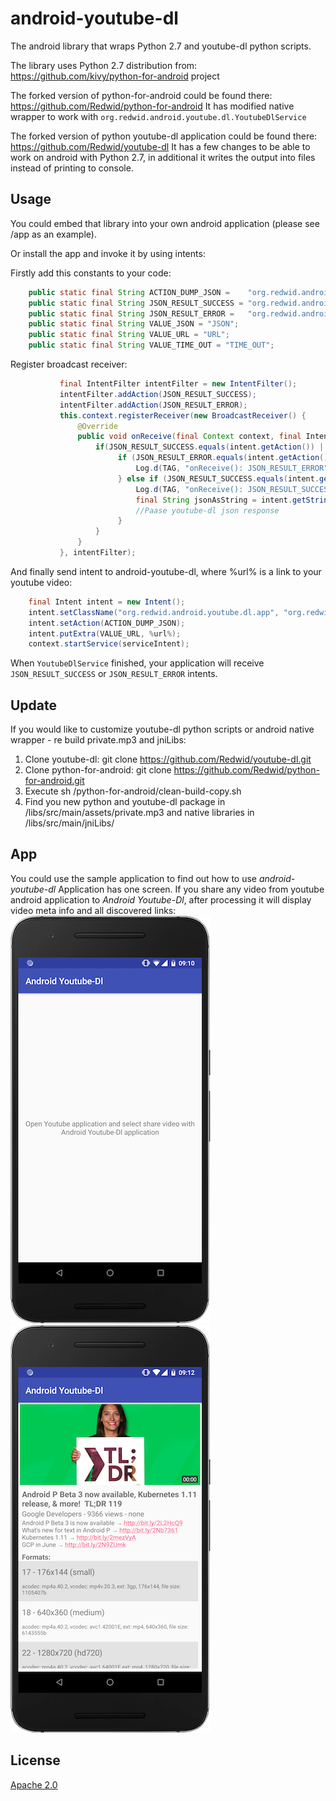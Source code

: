 # android-youtube-dl
The android library that wraps Python 2.7 and youtube-dl python scripts.

The library uses Python 2.7 distribution from: https://github.com/kivy/python-for-android project

The forked version of python-for-android could be found there: 
https://github.com/Redwid/python-for-android
It has modified native wrapper to work with ``org.redwid.android.youtube.dl.YoutubeDlService`` 

The forked version of python youtube-dl application could be found there: 
https://github.com/Redwid/youtube-dl
It has a few changes to be able to work on android with Python 2.7, in additional it writes the output into files instead of printing to console.

## Usage
You could embed that library into your own android application (please see /app as an example).

Or install the app and invoke it by using intents:

Firstly add this constants to your code:
```java    
    public static final String ACTION_DUMP_JSON =    "org.redwid.android.youtube.dl.action.DUMP_JSON";
    public static final String JSON_RESULT_SUCCESS = "org.redwid.android.youtube.dl.result.JSON_RESULT_SUCCESS";
    public static final String JSON_RESULT_ERROR =   "org.redwid.android.youtube.dl.result.JSON_RESULT_ERROR";
    public static final String VALUE_JSON = "JSON";
    public static final String VALUE_URL = "URL";
    public static final String VALUE_TIME_OUT = "TIME_OUT";
```  
Register broadcast receiver:
```java        
           final IntentFilter intentFilter = new IntentFilter();
           intentFilter.addAction(JSON_RESULT_SUCCESS);
           intentFilter.addAction(JSON_RESULT_ERROR);
           this.context.registerReceiver(new BroadcastReceiver() {
               @Override
               public void onReceive(final Context context, final Intent intent) {
                   if(JSON_RESULT_SUCCESS.equals(intent.getAction()) || JSON_RESULT_ERROR.equals(intent.getAction())) {                                             
                        if (JSON_RESULT_ERROR.equals(intent.getAction())) {
                            Log.d(TAG, "onReceive(): JSON_RESULT_ERROR");
                        } else if (JSON_RESULT_SUCCESS.equals(intent.getAction())) {                            
                            Log.d(TAG, "onReceive(): JSON_RESULT_SUCCESS");                              
                            final String jsonAsString = intent.getStringExtra(VALUE_JSON);
                            //Paase youtube-dl json response     
                        }                   
                   }
               }
           }, intentFilter);
```
And finally send intent to android-youtube-dl, where %url% is a link to your youtube video:
```java        
    final Intent intent = new Intent();
    intent.setClassName("org.redwid.android.youtube.dl.app", "org.redwid.android.youtube.dl.YoutubeDlService");
    intent.setAction(ACTION_DUMP_JSON);
    intent.putExtra(VALUE_URL, %url%);
    context.startService(serviceIntent);    
``` 
When ``YoutubeDlService`` finished, your application will receive ``JSON_RESULT_SUCCESS`` or ``JSON_RESULT_ERROR`` intents.  

## Update 
If you would like to customize youtube-dl python scripts or android native wrapper - re build private.mp3 and jniLibs: 
1. Clone youtube-dl:
git clone https://github.com/Redwid/youtube-dl.git
2. Clone python-for-android:
git clone https://github.com/Redwid/python-for-android.git
3. Execute sh /python-for-android/clean-build-copy.sh
4. Find you new python and youtube-dl package in /libs/src/main/assets/private.mp3 
and native libraries in /libs/src/main/jniLibs/

## App
You could use the sample application to find out how to use *android-youtube-dl* 
Application has one screen. 
If you share any video from youtube android application to *Android Youtube-Dl*, after processing it will display video meta info and all discovered links:
![alt text](/app/distr/ss0.png) ![alt text](/app/distr/ss1.png) 

## License
[Apache 2.0](http://www.apache.org/licenses/LICENSE-2.0.html)